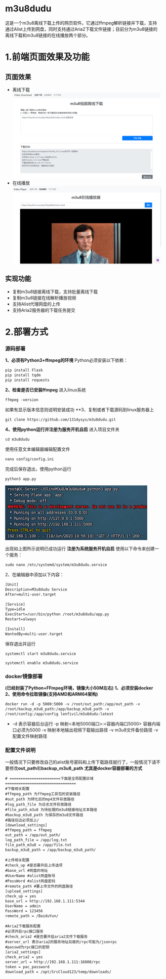 # m3u8dudu
这是一个m3u8离线下载上传的网页软件。它通过ffmpeg解析链接并下载，支持通过Alist上传到网盘，同时支持通过Aria2下载文件链接；目前分为m3u8链接的离线下载和m3u8链接的在线播放两个部分。
# 1.前端页面效果及功能
## 页面效果
* 离线下载
![9fe71f412a090b68843c81834b73db22.png](https://github.com/1314ysys/imgbed/blob/main/9fe71f412a090b68843c81834b73db22.png)
* 在线播放
![69c4c28fe2a43f993dadfff2eaa28aca.png](https://github.com/1314ysys/imgbed/blob/main/69c4c28fe2a43f993dadfff2eaa28aca.png)
## 实现功能
- 复制m3u8链接离线下载，支持批量离线下载
- 复制m3u8链接在线解析播放视频
- 支持Alist代理网盘的上传
- 支持Aria2服务器的下载任务提交
# 2.部署方式
### 源码部署
**1、必须有Python3+ffmpeg的环境**
Python必须安装以下依赖：
```
pip install Flask
pip install tqdm
pip install requests
```
**2、检查是否已安装ffmpeg**
进入linux系统
```
ffmpeg -version
```
如果有显示版本信息则说明安装成功
**3、复制或者下载源码到linux服务器上
```
git clone https://github.com/1314ysys/m3u8dudu.git
```
**4、使用python运行并注册为服务开机自启**
进入项目文件夹
```
cd m3u8dudu
```
使用任意文本编辑器编辑配置文件
```
nano config/config.ini
```
完成后保存退出，使用python运行
```
python3 app.py
```
![573fd30d3b836f9633855c94978de66e.png](https://github.com/1314ysys/imgbed/blob/main/573fd30d3b836f9633855c94978de66e.png)

出现如上图所示说明已成功运行
**注册为系统服务开机自启**
使用以下命令来创建一个服务：
```
sudo nano /etc/systemd/system/m3u8dudu.service
```
2、在编辑器中添加以下内容：
```
[Unit]
Description=M3u8dudu Service
After=multi-user.target

[Service]
Type=idle
ExecStart=/usr/bin/python /root/m3u8dudu/app.py
Restart=always

[Install]
WantedBy=multi-user.target
```
保存退出并运行
```
systemctl start m3u8dudu.service
```
```
systemctl enable m3u8dudu.service
```
### docker镜像部署
**(已经封装了Python+FFmpeg环境，镜像大小50M左右)**
**1、必须安装docker**
**2、使用命令拉取镜像(支持AMD和ARM64架构)**
```
docker run -d -p 5000:5000 -v /root/out_path:/app/out_path -v /root/backup_m3u8_path:/app/backup_m3u8_path -v /root/config:/app/config lenfivil/m3u8dudu:latest
```
- -d 表示容器后台运行
-p 映射<本地5000端口>:<容器内端口5000> 容器内端口必须为5000
-v 映射本地输出视频下载输出路径
-v m3u8文件备份路径
-v 配置文件映射路径
### 配置文件说明
一般情况下只要修改自己的alist账号密码和上传下载路径就行了，一般情况下请不要修改**out_path**和**backup_m3u8_path**
**尤其是docker容器部署的方式**
```
# =======================下面是全局配置区域================================
#下载相关配置
#ffmpeg_path 为ffmpeg工具包的安装路径
#out_path 为转化后的mp4文件存放路径
#log_path_file 为日志文件存放路径
#file_path_m3u8 为待处理的m3u8链接地址文本路径
#backup_m3u8_path 为保存的m3u8文件路径
#路径后边必须加上/
[download_settings]
#ffmpeg_path = ffmpeg
out_path = /app/out_path/
log_path_file = /app/log.txt
file_path_m3u8 = /app/file.txt
backup_m3u8_path = /app/backup_m3u8_path/

#上传相关配置
#check_up #是否要开启上传选项
#base_url #网盘的地址
#UserName #alist网盘账号
#PassWord #alist网盘密码
#remote_path #要上传文件的网盘路径
[upload_settings]
check_up = yes
base_url = http://192.168.1.111:5344
UserName = admin
PassWord = 123456
remote_path = /BaiduYun/

#Aria2下载服务配置
#必须开启rpc接口服务
#check_aria2 #是否要开启aria2文件下载服务
#server_url 表示aria2的服务地址后面的/rpc可能为/jsonrpc
#passwd为rpc接口的密钥
[aria2_settings]
check_aria2 = yes
server_url = http://192.168.1.111:16800/rpc
token = pac_password
download_path = /opt/SrcCloud123/temp/downloads/
```

